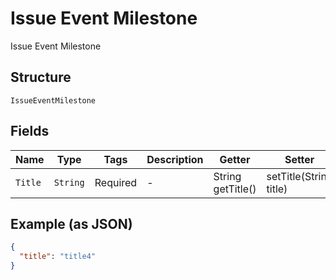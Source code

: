 
# Issue Event Milestone

Issue Event Milestone

## Structure

`IssueEventMilestone`

## Fields

| Name | Type | Tags | Description | Getter | Setter |
|  --- | --- | --- | --- | --- | --- |
| `Title` | `String` | Required | - | String getTitle() | setTitle(String title) |

## Example (as JSON)

```json
{
  "title": "title4"
}
```

